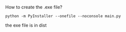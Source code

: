 How to create the .exe file?

`python -m PyInstaller --onefile --noconsole main.py`

the exe file is in dist
